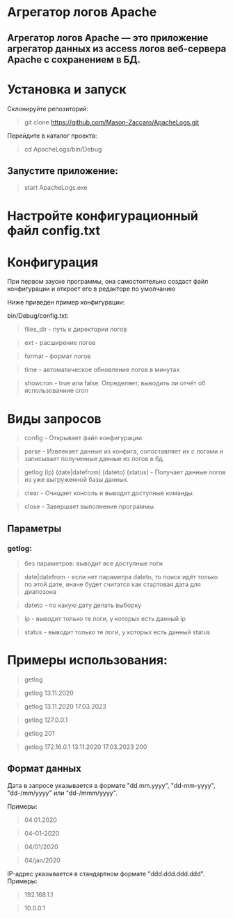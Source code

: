 # Агрегатор логов Apache

## Агрегатор логов Apache — это приложение агрегатор данных из access логов веб-сервера Apache с сохранением в БД.

# Установка и запуск
Склонируйте репозиторий:

>git clone https://github.com/Mason-Zaccaro/ApacheLogs.git

Перейдите в каталог проекта:

>cd ApacheLogs/bin/Debug

## Запустите приложение:
> start ApacheLogs.exe

# Настройте конфигурационный файл config.txt

# Конфигурация
При первом зауске программы, она самостоятельно создаст файл конфигурации и откроет его в редакторе по умолчанию

Ниже приведен пример конфигурации:

bin/Debug/config.txt:
>files_dir - путь к директории логов

>ext - расширение логов

>format - формат логов

>time - автоматическое обновление логов в минутах

>showcron - true или false. Определяет, выводить ли отчёт об использованиие cron

# Виды запросов
>config - Открывает файл конфигурации.

>parse - Извлекает данные из конфига, сопоставляет их с логами и записывает полученные данные из логов в бд.

>getlog (ip) (date|datefrom) (dateto) (status) - Получает данные логов из уже выгруженной базы данных.

>clear - Очищает консоль и выводит доступные команды.

>close - Завершает выполнение программы.

## Параметры
### getlog:
> без параметров: выводит все доступные логи

> date|datefrom - если нет параметра dateto, то поиск идёт только по этой дате, иначе будет считатся как стартовая дата для диапозона

>dateto - по какую дату делать выборку

>ip - выводит только те логи, у которых есть данный ip

>status - выводит только те логи, у которых есть данный status

# Примеры использования:

>getlog

>getlog 13.11.2020

>getlog 13.11.2020 17.03.2023

>getlog 127.0.0.1

>getlog 201

>getlog 172.16.0.1 13.11.2020 17.03.2023 200

## Формат данных
Дата в запросе указывается в формате "dd.mm.yyyy", "dd-mm-yyyy", "dd-/mm/yyyy" или "dd-/mmm/yyyy". 

Примеры:
>04.01.2020

>04-01-2020

>04/01/2020

>04/jan/2020

IP-адрес указывается в стандартном формате "ddd.ddd.ddd.ddd". Примеры:

>192.168.1.1

>10.0.0.1
